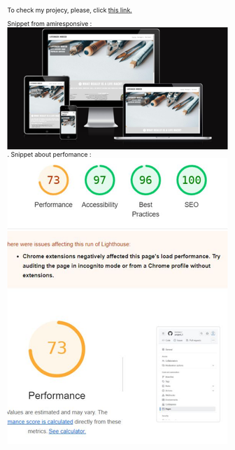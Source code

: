 To check my projecy, please, click <a href=" https://konmez.github.io/project_1/" target="_blank">this link.</a>

Snippet from amiresponsive :
<img src="./assets/images/from_amiresponcsive.JPG">.
Snippet about perfomance :
<img src="./assets/images/perfomance_snip.JPG">
